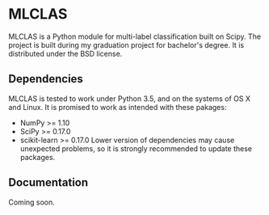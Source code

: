 # MLCLAS
MLCLAS is a Python module for multi-label classification built on Scipy.
The project is built during my graduation project for bachelor's degree.
It is distributed under the BSD license.

## Dependencies
MLCLAS is tested to work under Python 3.5, and on the systems of OS X and Linux.
It is promised to work as intended with these pakages:
- NumPy >= 1.10
- SciPy >= 0.17.0
- scikit-learn >= 0.17.0
Lower version of dependencies may cause unexpected problems, so it is strongly recommended to update these packages.

## Documentation
Coming soon.

